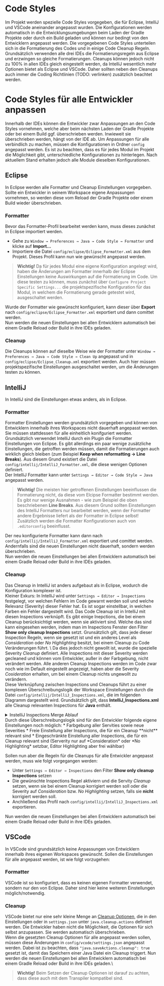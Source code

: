 # Code Styles
Im Projekt werden spezielle Code Styles vorgegeben, die für Eclipse, IntelliJ und VSCode aneinander angepasst wurden. Die Konfigurationen werden automatisch in die Entwicklungsumgebungen beim Laden der Gradle Projekte oder durch ein Build geladen und können nur bedingt von den Entwicklern angepasst werden.
Die vorgegebenen Code Styles unterteilen sich in die Formatierung des Codes und in einige Code Cleanup Regeln. Grundsätzlich verwenden alle drei IDEs die Formatierungsregeln aus Eclipse und erzwingen so gleiche Formatierungen. Cleanups können jedoch nicht zu 100% in allen IDEs gleich eingestellt werden, da IntelliJ wesentlich mehr Optionen bietet als Eclipse und VSCode. Daher sollten neben den Cleanups auch immer die Coding Richtlinien (TODO: verlinken) zusätzlich beachtet werden. 

# Code Styles für alle Entwickler anpassen
Innerhalb der IDEs können die Entwickler zwar Anpassungen an den Code Styles vornehmen, welche aber beim nächsten Laden der Gradle Projekte oder bei einem Build ggf. überschrieben werden. Inwieweit sie überschrieben werden, hängt von der IDE ab. Um Anpassungen für alle verbindlich zu machen, müssen die Konfigurationen in Ordner `config` angepasst werden. Es ist zu beachten, dass es für jedes Modul im Projekt die Möglichkeit gibt, unterschiedliche Konfigurationen zu hinterlegen. Nach aktuellem Stand erhalten jedoch alle Module dieselben Konfigurationen.

## Eclipse
In Eclipse werden alle Formatter und Cleanup Einstellungen vorgegeben. Sollte ein Entwickler in seinem Workspace eigene Anpassungen vornehmen, so werden diese vom Reload der Gradle Projekte oder einem Build wieder überschrieben.

### Formatter
Bevor das Formatter-Profil bearbeitet werden kann, muss dieses zunächst in Eclipse importiert werden.
* Gehe zu `Window → Preferences → Java → Code Style → Formatter` und klicke auf **Import...**
* Importiere die Datei `config/eclipse/Eclipse_Formatter.xml` aus dem Projekt. 
Dieses Profil kann nun wie gewünscht angepasst werden.
> **Wichtig!**
> Da für jedes Modul eine eigene Konfiguration angelegt wird, haben die Änderungen am Formatter innerhalb der Eclipse Einstellungen keine Auswirkungen auf die Formatierung im Code. Um diese testen zu können, muss zunächst über `Configure Project Specific Settings...` die projektspezifische Konfiguration für das Modul, in welchem die Formatierung gerade getestet wird, ausgeschaltet werden.

Wurde der Formatter wie gewünscht konfiguriert, kann dieser über **Export** nach `config/eclipse/Eclipse_Formatter.xml` exportiert und dann comittet werden.\
Nun werden die neuen Einstellungen bei allen Entwicklern automatisch bei einem Gradle Reload oder Build in ihre IDEs geladen.

### Cleanup
Die Cleanups können auf dieselbe Weise wie der Formatter unter `Window → Preferences → Java → Code Style → Clean Up` angepasst und in `config/eclipse/Eclipse_Cleanup.xml` exportiert werden. Auch hier müssen projektspezifische Einstellungen ausgeschaltet werden, um die Änderungen testen zu können.

## IntelliJ
In IntelliJ sind die Einstellungen etwas anders, als in Eclipse.
### Formatter
Formatter Einstellungen werden grundsätzlich vorgegeben und können von Entwicklern innerhalb ihres Workspaces nicht dauerhaft angepasst werden. Sie müssen stattdessen für alle einheitlich konifguriert werden.\
Grundsätzlich verwendet IntelliJ durch ein Plugin die Formatter Einstellungen von Eclipse. Es gibt allerdings ein paar wenige zusätzliche Einstellungen, die getroffen werden müssen, damit die Formatierungen auch wirklich gleich bleiben (zum Beispiel **Keep when reformatting → Line Breaks**). Aus diesem Grund existiert die Datei `config/intellij/IntelliJ_Formatter.xml`, die diese wenigen Optionen definiert.\
Der IntelliJ Formatter kann unter `Settings → Editor → Code Style → Java` angepasst werden.
> **Wichtig!** Die meisten hier getroffenen Einstellungen beeinflussen die Formatierung nicht, da diese vom Elcipse Formatter bestimmt werden. Es gibt nur wenige Ausnahmen - wie zum Beispiel die oben beschriebenen **Line Breaks**. Aus diesem Grund sollten Einstellungen des IntelliJ Formatters nur bearbeitet werden, wenn der Formatter andere Ergebnisse liefert als der Formatter in Eclipse selbst! Zusätzlich werden die Formatter Konfigurationen auch von `.editorconfig` beeinflusst.

Der neu konfigurierte Formatter kann dann nach `config/intellij/IntelliJ_Formatter.xml` exportiert und comittet werden. Andernfalls sind die neuen Einstellungen nicht dauerhaft, sondern werden überschrieben. \
Nun werden die neuen Einstellungen bei allen Entwicklern automatisch bei einem Gradle Reload oder Build in ihre IDEs geladen.

### Cleanup
Das Cleanup in IntelliJ ist anders aufgebaut als in Eclipse, wodurch die Konfiguration komplexer ist. \
Kleiner Exkurs: In IntelliJ wird unter `Settings → Editor → Inspections` festgelegt, vor welchen Fehlern im Code gewarnt werden soll und welche Relevanz (Severity) dieser Fehler hat. Es ist sogar einstellbar, in welchen Farben ein Fehler dargestellt wird. Das Code Cleanup ist in IntelliJ mit diesen Inspections verknüpft. Es gibt einige Inepctions, die bei einem Cleanup berücksichtigt werden, wenn sie aktiviert sind. Welche das sind kann eingesehen werden, indem man im Inspections Fenster den Filter **Show only cleanup Inspections** setzt. Grunsätzlich gilt, dass jede dieser Inspection Regeln, wenn sie gesetzt ist und ein anderes Level als *Consideration* oder *No Highlighting* besitzt, bei einem Cleanup zu Code Veränderungen führt. \ Da dies jedoch nicht gewollt ist, wurde die spezielle Severity *Cleanup* definiert. Alle Inspections mit dieser Severity werden gecleaned und können vom Entwickler, außer in der Farbgebung, nicht verändert werden. Alle anderen Cleanup Inspections werden im Code zwar noch wie im Default eingestellt angezeigt, haben aber die Severity *Cosideration* erhalten, um bei einem Cleanup nichts ungewollt zu verändern. \
Diese Verknüpfung zwischen Inspections und Cleanups führt zu einer komplexen Überschreibungslogik der Workspace Einstellungen durch die Datei `config/intellij/IntelliJ_Inspections.xml`, die im folgenden Diagramm dargestellt wird. 
Grundsätzlich gilt, dass **IntelliJ_Inspections.xml** alle Cleanup relevanten Inspections für **Java** enthält.
<details>
<summary>InstelliJ Inspections Merge Ablauf</summary>
<img src="https://github.com/user-attachments/assets/2d63894a-e776-4ad9-abe1-05d0c3ec5fca" />
</details>
Durch diese Überschreibungslogik sind für den Entwickler folgende eigene Einstellungen noch möglich:
* Farbgebung aller Servities sowie neue Severities
* Freie Einstellung aller Inspections, die für ein Cleanup **nicht** relevant sind
* Eingeschränkte Einstellung aller Inspections, die für ein Cleanup relevant sind (Serverity nur auf *Consideration* oder *No Highlighting* setzbar, Editor Highlighting aber frei wählbar)

Sollen nun aber die Regeln für die Cleanups für alle Entwickler angepasst werden, muss wie folgt vorgegangen werden:
* Unter `Settings → Editor → Inspections` den Filter **Show only cleanup Inspections** setzen
* Die gewünschte Inspections Regel aktiviern und die Servity *Cleanup* setzen, wenn sie bei einem Cleanup korrigiert werden soll oder die Severity auf *Consideration* bzw. *No Highlighting* setzen, falls sie **nicht** korrigiert werden soll.
* Anchließend das Profil nach `config/intellij/IntelliJ_Inspections.xml` exportieren.

Nun werden die neuen Einstellungen bei allen Entwicklern automatisch bei einem Gradle Reload oder Build in ihre IDEs geladen.

## VSCode
In VSCode sind grundsätzlich keine Anpassungen von Entwicklern innerhalb ihres eigenen Workspaces gewünscht. Sollen die Einstellungen für alle angepasst werden, ist wie folgt vorzugehen:

### Formatter
VSCode ist so konfiguriert, dass es keinen eigenen Formatter verwendet, sondern nur den von Eclipse. Daher sind hier keine weiteren Einstellungen möglich/notwendig.

### Cleanup
VSCode bietet nur eine sehr kleine Menge an [Cleanup Optionen](https://github.com/redhat-developer/vscode-java/blob/master/document/_java.learnMoreAboutCleanUps.md), die in den Einstellungen oder in `settings.json` unter `java.cleanup.actions` definiert werden. Die Entwickler haben nicht die Möglichkeit, die Optionen für sich selbst anzupassen. Sie werden automatisch überschrieben. \
Wenn die gesetzten Cleanup Optionen für alle angepasst werden sollen, müssen diese Änderungen in `config/vcode/settings.json` angepasst werden. Dabei ist zu beachten, dass `"java.saveActions.cleanup": true` gesetzt ist, damit das Speichern einer Java Datei ein Cleanup triggert. Nun werden die neuen Einstellungen bei allen Entwicklern automatisch bei einem Gradle Reload oder Build in ihre IDEs geladen.\
> **Wichtig!** Beim Setzen der Cleanup Optionen ist darauf zu achten, dass diese auch mit dem Transpiler kompatibel sind.
